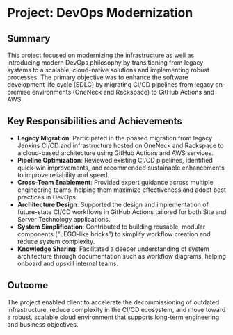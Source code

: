 # Project: DevOps Modernization

## Summary

This project focused on modernizing the infrastructure as well as introducing modern DevOps philosophy by transitioning from legacy systems to a scalable, cloud-native solutions and implementing robust processes. The primary objective was to enhance the software development life cycle (SDLC) by migrating CI/CD pipelines from legacy on-premise environments (OneNeck and Rackspace) to GitHub Actions and AWS.

## Key Responsibilities and Achievements

- **Legacy Migration**: Participated in the phased migration from legacy Jenkins CI/CD and infrastructure hosted on OneNeck and Rackspace to a cloud-based architecture using GitHub Actions and AWS services.
- **Pipeline Optimization**: Reviewed existing CI/CD pipelines, identified quick-win improvements, and recommended sustainable enhancements to improve reliability and speed.
- **Cross-Team Enablement**: Provided expert guidance across multiple engineering teams, helping them maximize effectiveness and adopt best practices in DevOps.
- **Architecture Design**: Supported the design and implementation of future-state CI/CD workflows in GitHub Actions tailored for both Site and Server Technology applications.
- **System Simplification**: Contributed to building reusable, modular components ("LEGO-like bricks") to simplify workflow creation and reduce system complexity.
- **Knowledge Sharing**: Facilitated a deeper understanding of system architecture through documentation such as workflow diagrams, helping onboard and upskill internal teams.

## Outcome

The project enabled client to accelerate the decommissioning of outdated infrastructure, reduce complexity in the CI/CD ecosystem, and move toward a robust, scalable cloud environment that supports long-term engineering and business objectives.
